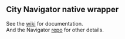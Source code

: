 ## City Navigator native wrapper ##

See the [wiki](https://github.com/dippi/navigator-proto/wiki) for documentation.  
And the Navigator [repo](https://github.com/HSLdevcom/navigator-proto) for other details.
